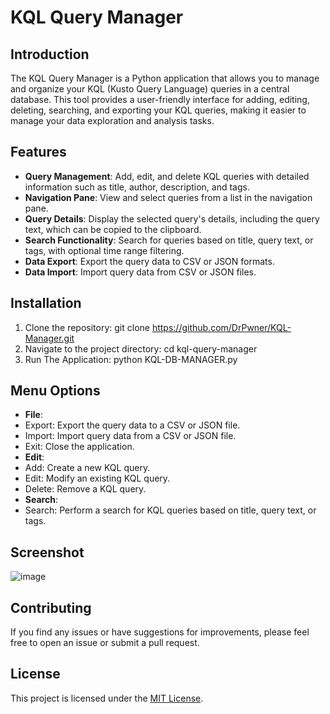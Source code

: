 # KQL Query Manager

## Introduction

The KQL Query Manager is a Python application that allows you to manage and organize your KQL (Kusto Query Language) queries in a central database. This tool provides a user-friendly interface for adding, editing, deleting, searching, and exporting your KQL queries, making it easier to manage your data exploration and analysis tasks.

## Features

- **Query Management**: Add, edit, and delete KQL queries with detailed information such as title, author, description, and tags.
- **Navigation Pane**: View and select queries from a list in the navigation pane.
- **Query Details**: Display the selected query's details, including the query text, which can be copied to the clipboard.
- **Search Functionality**: Search for queries based on title, query text, or tags, with optional time range filtering.
- **Data Export**: Export the query data to CSV or JSON formats.
- **Data Import**: Import query data from CSV or JSON files.

## Installation

1. Clone the repository:
   git clone https://github.com/DrPwner/KQL-Manager.git
2. Navigate to the project directory:
  cd kql-query-manager
3. Run The Application:
  python KQL-DB-MANAGER.py


## Menu Options

- **File**:
- Export: Export the query data to a CSV or JSON file.
- Import: Import query data from a CSV or JSON file.
- Exit: Close the application.
- **Edit**:
- Add: Create a new KQL query.
- Edit: Modify an existing KQL query.
- Delete: Remove a KQL query.
- **Search**:
- Search: Perform a search for KQL queries based on title, query text, or tags.

## Screenshot

![image](https://github.com/user-attachments/assets/bd20190e-e780-4919-a745-fd15f9b3d9c7)


## Contributing

If you find any issues or have suggestions for improvements, please feel free to open an issue or submit a pull request.

## License

This project is licensed under the [MIT License](LICENSE).
